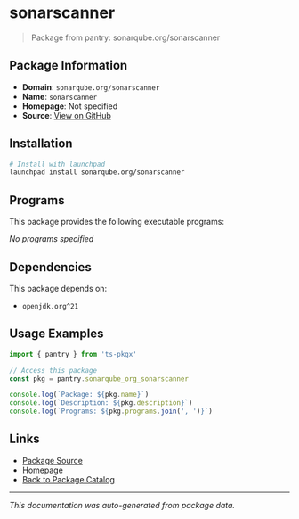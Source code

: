 # sonarscanner

> Package from pantry: sonarqube.org/sonarscanner

## Package Information

- **Domain**: `sonarqube.org/sonarscanner`
- **Name**: `sonarscanner`
- **Homepage**: Not specified
- **Source**: [View on GitHub](https://github.com/pkgxdev/pantry/tree/main/projects/sonarqube.org/sonarscanner/package.yml)

## Installation

```bash
# Install with launchpad
launchpad install sonarqube.org/sonarscanner
```

## Programs

This package provides the following executable programs:

*No programs specified*

## Dependencies

This package depends on:

- `openjdk.org^21`

## Usage Examples

```typescript
import { pantry } from 'ts-pkgx'

// Access this package
const pkg = pantry.sonarqube_org_sonarscanner

console.log(`Package: ${pkg.name}`)
console.log(`Description: ${pkg.description}`)
console.log(`Programs: ${pkg.programs.join(', ')}`)
```

## Links

- [Package Source](https://github.com/pkgxdev/pantry/tree/main/projects/sonarqube.org/sonarscanner/package.yml)
- [Homepage](#)
- [Back to Package Catalog](../package-catalog.md)

---

*This documentation was auto-generated from package data.*
